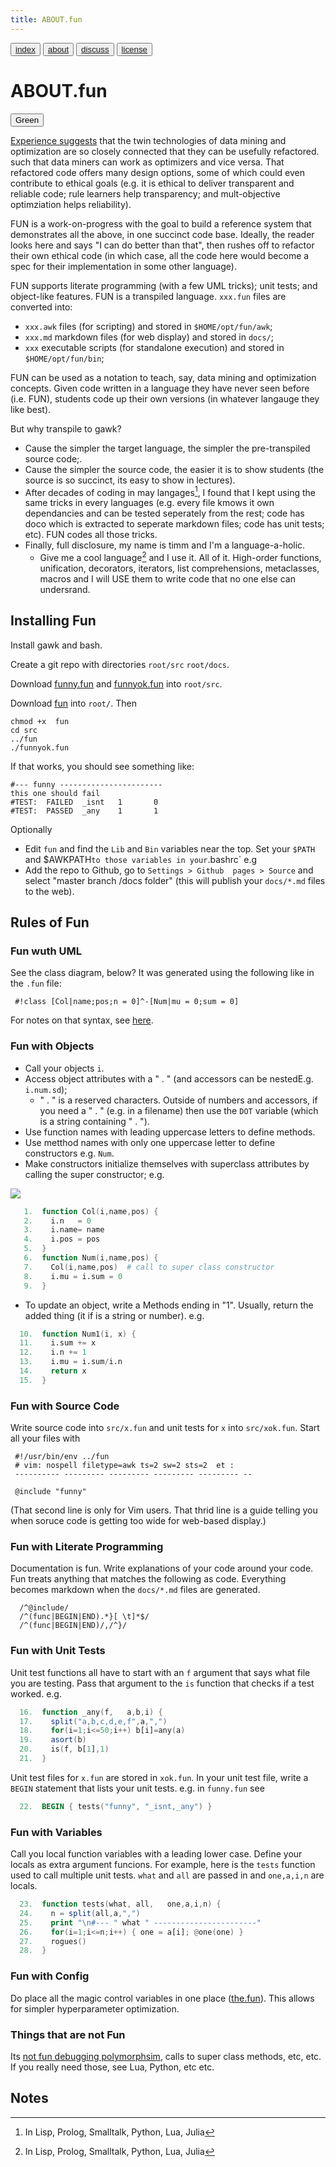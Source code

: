 ```yaml
---
title: ABOUT.fun
---
```


<button class="button button1"><a href="/fun/index">index</a></button>   <button class="button button2"><a href="/fun/ABOUT">about</a></button>   <button class="button button1"><a href="http://github.com/timm/fun/issues">discuss</a></button>    <button class="button button2"><a href="/fun/license">license</a></button> <br>



# ABOUT.fun

<button class="button">Green</button>

[Experience suggests](/REFS#agrawal-2019)
that the twin technologies of
data mining and optimization are so closely connected 
that they can be usefully refactored.
such that
data miners can work as optimizers and vice versa. That refactored
code offers many design options, some of which could even contribute
to ethical goals (e.g. 
it is ethical to deliver transparent and reliable code;
rule learners help transparency; and 
mult-objective optimziation helps reliability).  

FUN is a work-on-progress with the goal
to build
a reference system that demonstrates all the above,
in one succinct code base.
Ideally, the reader looks here and says "I can do better than that", then rushes
off to refactor their own ethical code (in which case, all the code here
would become a spec for their implementation in  some other language).


FUN supports literate programming (with a few UML tricks); unit tests;
and object-like features.
FUN is a transpiled language.
 `xxx.fun` files are converted into:

- `xxx.awk` files (for scripting) and stored in `$HOME/opt/fun/awk`;
- `xxx.md` markdown files (for web display) and stored in `docs/`;
- `xxx` executable scripts (for standalone execution) and stored in `$HOME/opt/fun/bin`;

FUN  can be used as a notation to teach, say, data mining and optimization
concepts.
Given code written in a language they have never seen before (i.e. FUN), students
code up their own versions (in whatever langauge they like best).

But why transpile to gawk?

- Cause the simpler the  target language, the simpler the pre-transpiled source code;.
- Cause the simpler the source code, the easier it is to show students (the source is so succinct, its easy to show in lectures).
- After decades of coding in may langages[^note], I found that I kept using the same tricks in every languages (e.g.
  every file kmows it own dependancies and can be tested seperately from the rest; code has doco which is extracted to seperate
  markdown files; code has unit tests; etc).
  FUN codes all those tricks.
- Finally, full disclosure, my name is timm and I'm a language-a-holic. 
     - Give me a cool language[^note]
  and I use it. All of it. 
  High-order functions, unification, decorators, iterators,
  list comprehensions, metaclasses, macros
  and I will USE them to write code that no one else can undersrand.
[^note]: In Lisp, Prolog, Smalltalk, Python, Lua, Julia

## Installing Fun

Install gawk and bash.

Create a git repo with directories `root/src` `root/docs`.

Download [funny.fun](https://github.com/timm/fun/blob/master/src/funny.fun)
  and [funnyok.fun](https://github.com/timm/fun/blob/master/src/funnyok.fun) into `root/src`.

Download [fun](https://github.com/timm/fun/blob/master/fun) into `root/`. Then 

```
chmod +x  fun
cd src
../fun
./funnyok.fun
```

If that works, you should see something like:

```
#--- funny -----------------------
this one should fail
#TEST:  FAILED  _isnt   1       0
#TEST:  PASSED  _any    1       1
```

Optionally

-  Edit `fun` and find the `Lib` and `Bin` variables near the top. Set your `$PATH` and
$AWKPATH` to those variables in your `.bashrc` e.g
- Add the repo to Github, go to `Settings > Github  pages > Source`  and select "master branch /docs folder" (this will publish your `docs/*.md` files to the web).

## Rules of Fun

### Fun wuth UML

See the class diagram, below? It was generated using the following like in the `.fun` file:

     #!class [Col|name;pos;n = 0]^-[Num|mu = 0;sum = 0]

For notes on that syntax, see [here](https://github.com/aklump/yuml-cheatsheet).

 
### Fun with Objects

- Call your objects `i`.
- Access object attributes with a  " . " (and accessors can be nestedE.g. `i.num.sd`);
   - " . " is a reserved characters. Outside of numbers and accessors, if you need a " . " (e.g. in a filename)
  then use the `DOT` variable (which is a string containing " . ").
- Use  function names  with leading uppercase letters to define methods.
- Use metthod names with only one uppercase letter to define constructors e.g. `Num`.
- Make constructors initialize themselves with superclass attributes by calling the super constructor; e.g.

<img src="http://yuml.me/diagram/plain;dir:lr/class/[Col|name;pos;n = 0]^-[Num|mu = 0;sum = 0]">

```awk
   1.  function Col(i,name,pos) {
   2.    i.n   = 0
   3.    i.name= name
   4.    i.pos = pos
   5.  }
   6.  function Num(i,name,pos) {
   7.    Col(i,name,pos)  # call to super class constructor
   8.    i.mu = i.sum = 0 
   9.  }
```

- To update an object, write a Methods ending in "1". Usually, return the added thing
(it if is a string or number).  e.g.

```awk
  10.  function Num1(i, x) {
  11.    i.sum += x
  12.    i.n += 1
  13.    i.mu = i.sum/i.n
  14.    return x
  15.  }
```

### Fun with Source Code

Write source code into `src/x.fun` and unit tests for `x` into  `src/xok.fun`. 
Start all your files with

```
 #!/usr/bin/env ../fun
 # vim: nospell filetype=awk ts=2 sw=2 sts=2  et :
 ---------- --------- --------- --------- --------- --

 @include "funny"
```

(That second line is only for Vim users. That thrid line is a guide telling you when soruce code
is getting too wide for web-based display.)

### Fun with Literate  Programming

Documentation is fun. Write explanations of your code around your code. Fun treats anything that matches
the following as code. Everything  becomes markdown when the `docs/*.md` files are generated.

```
  /^@include/              
  /^(func|BEGIN|END).*}[ \t]*$/  
  /^(func|BEGIN|END)/,/^}/ 
```

### Fun with Unit Tests

Unit test functions all have to start with an `f` argument that says what file you are testing. Pass
that argument to the `is` function that checks if a test worked. e.g.

```awk
  16.  function _any(f,   a,b,i) {
  17.    split("a,b,c,d,e,f",a,",")
  18.    for(i=1;i<=50;i++) b[i]=any(a)
  19.    asort(b)
  20.    is(f, b[1],1)
  21.  }
```

Unit test files for `x.fun` are stored in `xok.fun`.
In your unit test file, write a `BEGIN` statement that lists your unit tests. e.g. in `funny.fun` see

```awk
  22.  BEGIN { tests("funny", "_isnt,_any") }
```

### Fun with Variables

Call you local function variables with a leading lower case. Define your locals as extra argument funcions.
For example, here is the `tests` function used to call multiple unit tests. `what` and `all` are passed in and
`one,a,i,n` are locals.

```awk
  23.  function tests(what, all,   one,a,i,n) {
  24.    n = split(all,a,",")
  25.    print "\n#--- " what " -----------------------"
  26.    for(i=1;i<=n;i++) { one = a[i]; @one(one) }
  27.    rogues()
  28.  }
```

### Fun with Config

Do place all the magic control variables in one place ([the.fun](the.fun)). This allows for simpler hyperparameter optimization.

### Things that are not Fun

Its [not fun debugging polymorphsim](https://ieeexplore.ieee.org/document/676735), 
calls to super class methods, etc, etc. If you really 
need those, see Lua, Python, etc etc.


## Notes

